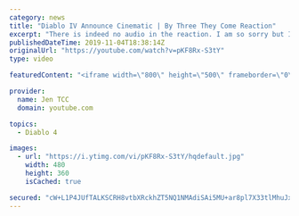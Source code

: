 ```yaml
---
category: news
title: "Diablo IV Announce Cinematic | By Three They Come Reaction"
excerpt: "There is indeed no audio in the reaction. I am so sorry but I have tried my best to salvage what I could. Check out the original video! Diablo IV Announce ..."
publishedDateTime: 2019-11-04T18:38:14Z
originalUrl: "https://youtube.com/watch?v=pKF8Rx-S3tY"
type: video

featuredContent: "<iframe width=\"800\" height=\"500\" frameborder=\"0\" src=\"https://www.youtube.com/embed/pKF8Rx-S3tY\" allow=\"accelerometer; autoplay; encrypted-media; gyroscope; picture-in-picture\" allowfullscreen></iframe>"

provider:
  name: Jen TCC
  domain: youtube.com

topics:
  - Diablo 4

images:
  - url: "https://i.ytimg.com/vi/pKF8Rx-S3tY/hqdefault.jpg"
    width: 480
    height: 360
    isCached: true

secured: "cW+L1P4JUfTALKSCRH8vtbXRckhZT5NQ1NMAdiSAi5MU+ar8pl7X33tlMhuJxS1rq64nHLPcfEIrcZitNBxWb6um9DKd5s7wUXMsztv46by4ruOwSgzfTcFHseuglOQ2/R5PtYtlyoH/paqfBD3WFBSXGtjHcfLvetToU4qkCujRRt1O2SLl2ejwwg0JY95KAUezmCYk7N6QkV1XgEmHJAXcvUdMmBUVMaiNM7heXmTB0FI2teaf1Pm5h9RhQZAzwDCVeUiygzujrzSWTME+PI9+vJ6lGr72DbhBpVBjCrRCZaQ5xSZKFYoTqG2YOx9cLRSHudcjJiRiMfUjmhm3g8txsQ0VcfIbOt41DRsa+eky3/LIIdQSFS8yyyRhnvx8P8j+KeaabMl+LGXX4bPV7P1P90ZDCcVpKTOqTyPLnxO3CV7/7aAkf+5bsMrVFN1i;dz9m5Syw3aa+1o9sYonroA=="
---
```


